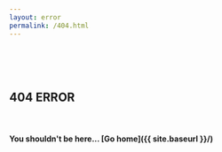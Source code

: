 ```yaml
---
layout: error
permalink: /404.html
---
```


<br>
<br>
<br>

## 404 ERROR

<br>

#### You shouldn't be here... [Go home]({{ site.baseurl }}/)
